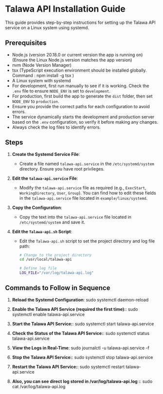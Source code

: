 # Talawa API Installation Guide

This guide provides step-by-step instructions for setting up the Talawa API service on a Linux system using systemd.

## Prerequisites

- Node.js (version 20.18.0 or current version the app is running on) (Ensure the Linux Node.js version matches the app version)
- nvm (Node Version Manager)
- tsx (TypeScript execution environment should be installed globally. Command : npm install -g tsx )
- A Linux system with systemd
- For development, first run manually to see if it is working. Check the `.env` file to ensure `NODE_ENV` is set to `development`.
- For production, first build the app to generate the `dist` folder, then set `NODE_ENV` to `production`.
- Ensure you provide the correct paths for each configuration to avoid errors.
- The service dynamically starts the development and production server based on the `.env` configuration, so verify it before making any changes.
- Always check the log files to identify errors.

## Steps

1. **Create the Systemd Service File**:
   - Create a file named `talawa-api.service` in the `/etc/systemd/system` directory. Ensure you have root privileges.

2. **Edit the `talawa-api.service` File**:
   - Modify the `talawa-api.service` file as required (e.g., `ExecStart`, `WorkingDirectory`, `User`, `Group`). You can find how to edit these fields in the `talawa-api.service` file located in `example/linux/systemd`.

3. **Copy the Configuration**:
   - Copy the text into the `talawa-api.service` file located in `/etc/systemd/system` and save it.

4. **Edit the `Talawa-api.sh` Script**:
   - Edit the `Talawa-api.sh` script to set the project directory and log file path:
   
     ```bash
     # Change to the project directory
     cd /usr/local/talawa-api

     # Define log file
     LOG_FILE="/var/log/talawa-api.log"
     ```

## Commands to Follow in Sequence

1. **Reload the Systemd Configuration**:
   sudo systemctl daemon-reload

2. **Enable the Talawa API Service (required the first time):**:
   sudo systemctl enable talawa-api.service

3. **Start the Talawa API Service:**:
   sudo systemctl start talawa-api.service

4. **Check the Status of the Talawa API Service:**:
   sudo systemctl status talawa-api.service

5. **View the Logs in Real-Time**:
   sudo journalctl -u talawa-api.service -f

6. **Stop the Talawa API Service:**:
   sudo systemctl stop talawa-api.service

7. **Restart the Talawa API Service:**:
   sudo systemctl restart talawa-api.service

8. **Also, you can see direct log stored in /var/log/talawa-api.log :**:
   sudo cat /var/log/talawa-api.log


    